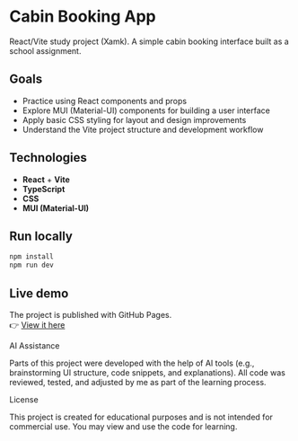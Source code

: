 # Cabin Booking App

React/Vite study project (Xamk). A simple cabin booking interface built as a school assignment.

## Goals
- Practice using React components and props  
- Explore MUI (Material-UI) components for building a user interface  
- Apply basic CSS styling for layout and design improvements  
- Understand the Vite project structure and development workflow  

## Technologies
- **React** + **Vite**  
- **TypeScript**  
- **CSS**  
- **MUI (Material-UI)**  

## Run locally
```bash
npm install
npm run dev
```

## Live demo
The project is published with GitHub Pages.  
👉 [View it here](https://sulexamk.github.io/cabin-booking-app/)

AI Assistance

Parts of this project were developed with the help of AI tools (e.g., brainstorming UI structure, code snippets, and explanations).
All code was reviewed, tested, and adjusted by me as part of the learning process.

License

This project is created for educational purposes and is not intended for commercial use.
You may view and use the code for learning.
